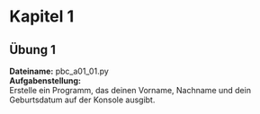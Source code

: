 # Kapitel 1
## Übung 1
**Dateiname:** pbc_a01_01.py  
**Aufgabenstellung:**  
Erstelle ein Programm, das deinen Vorname, Nachname und dein Geburtsdatum auf der Konsole ausgibt.
